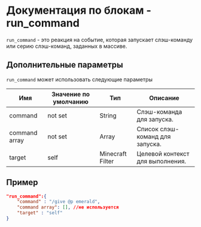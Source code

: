 # Документация по блокам - run_command

`run_command` - это реакция на событие, которая запускает слэш-команду или серию слэш-команд, заданных в массиве.

## Дополнительные параметры

`run_command` может использовать следующие параметры

| Имя           | Значение по умолчанию | Тип              | Описание                         |
|---------------|-----------------------|------------------|----------------------------------|
| command       | not set               | String           | Слэш-команда для запуска.        |
| command array | not set               | Array            | Список слэш-команд для запуска.  |
| target        | self                  | Minecraft Filter | Целевой контекст для выполнения. |

## Пример

``` json
"run_command":{
    "command" : "/give @p emerald",
    "command array": [], //не используется
    "target" : "self"
}
```

